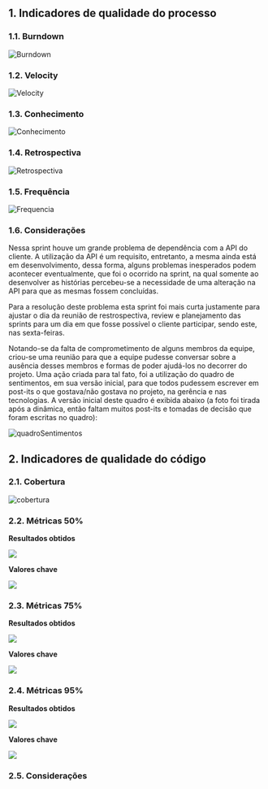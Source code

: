 ## 1. Indicadores de qualidade do processo

### 1.1. Burndown

![Burndown](https://raw.githubusercontent.com/wiki/fga-gpp-mds/2016.2-Time01-WikiLegis/imagens/burndownsprint2.png)

### 1.2. Velocity

![Velocity](https://raw.githubusercontent.com/wiki/fga-gpp-mds/2016.2-Time01-WikiLegis/imagens/velocity2.png)

### 1.3. Conhecimento

![Conhecimento](https://raw.githubusercontent.com/wiki/fga-gpp-mds/2016.2-Time01-WikiLegis/imagens/conhecimento2.png)

### 1.4. Retrospectiva

![Retrospectiva](https://raw.githubusercontent.com/wiki/fga-gpp-mds/2016.2-Time01-WikiLegis/imagens/RetrospectivaSprint2.jpg)

### 1.5. Frequência

![Frequencia](https://raw.githubusercontent.com/wiki/fga-gpp-mds/2016.2-Time01-WikiLegis/imagens/presenca3.png)

### 1.6. Considerações

Nessa sprint houve um grande problema de dependência com a API do cliente. A utilização da API é um requisito, entretanto, a mesma ainda está em desenvolvimento, dessa forma, alguns problemas inesperados podem acontecer eventualmente, que foi o ocorrido na sprint, na qual somente ao desenvolver as histórias percebeu-se a necessidade de uma alteração na API para que as mesmas fossem concluídas.

Para a resolução deste problema esta sprint foi mais curta justamente para ajustar o dia da reunião de restrospectiva, review e planejamento das sprints para um dia em que fosse possível o cliente participar, sendo este, nas sexta-feiras.

Notando-se da falta de comprometimento de alguns membros da equipe, criou-se uma reunião para que a equipe pudesse conversar sobre a ausência desses membros e formas de poder ajudá-los no decorrer do projeto. Uma ação criada para tal fato, foi a utilização do quadro de sentimentos, em sua versão inicial, para que todos pudessem escrever em post-its o que gostava/não gostava no projeto, na gerência e nas tecnologias. A versão inicial deste quadro é exibida abaixo (a foto foi tirada após a dinâmica, então faltam muitos post-its e tomadas de decisão que foram escritas no quadro):

![quadroSentimentos](https://raw.githubusercontent.com/wiki/fga-gpp-mds/2016.2-Time01-WikiLegis/imagens/sent1.jpg)


## 2. Indicadores de qualidade do código

### 2.1. Cobertura

![cobertura](https://raw.githubusercontent.com/wiki/fga-gpp-mds/2016.2-Time01-WikiLegis/imagens/sprint0-cobertura.png)

### 2.2. Métricas 50%

**Resultados obtidos**

![](https://raw.githubusercontent.com/wiki/fga-gpp-mds/2016.2-Time01-WikiLegis/imagens/sprint2_mean.png)

**Valores chave**

![](https://raw.githubusercontent.com/wiki/fga-gpp-mds/2016.2-Time01-WikiLegis/imagens/valores_0.png)

### 2.3. Métricas 75%

**Resultados obtidos**

![](https://raw.githubusercontent.com/wiki/fga-gpp-mds/2016.2-Time01-WikiLegis/imagens/sprint2_upper.png)

**Valores chave**

![](https://raw.githubusercontent.com/wiki/fga-gpp-mds/2016.2-Time01-WikiLegis/imagens/valores_75.png)

### 2.4. Métricas 95%

**Resultados obtidos**

![](https://raw.githubusercontent.com/wiki/fga-gpp-mds/2016.2-Time01-WikiLegis/imagens/sprint2_ninety.png)

**Valores chave**

![](https://raw.githubusercontent.com/wiki/fga-gpp-mds/2016.2-Time01-WikiLegis/imagens/valores_95.png)

### 2.5. Considerações


